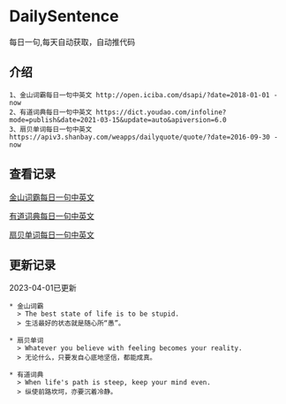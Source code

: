 # DailySentence

每日一句,每天自动获取，自动推代码

## 介绍

```
1、金山词霸每日一句中英文 http://open.iciba.com/dsapi/?date=2018-01-01 - now
2、有道词典每日一句中英文 https://dict.youdao.com/infoline?mode=publish&date=2021-03-15&update=auto&apiversion=6.0
3、扇贝单词每日一句中英文 https://apiv3.shanbay.com/weapps/dailyquote/quote/?date=2016-09-30 - now
```

## 查看记录

[金山词霸每日一句中英文](./data/iciba/)

[有道词典每日一句中英文](./data/youdao/)

[扇贝单词每日一句中英文](./data/shanbay/)

## 更新记录
2023-04-01已更新 
```
* 金山词霸
  > The best state of life is to be stupid.
  > 生活最好的状态就是随心所“愚”。

* 扇贝单词
  > Whatever you believe with feeling becomes your reality.
  > 无论什么，只要发自心底地坚信，都能成真。

* 有道词典
  > When life's path is steep, keep your mind even.
  > 纵使前路坎坷，亦要沉着冷静。

```
